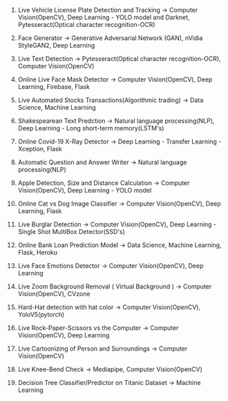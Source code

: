 1) Live Vehicle License Plate Detection and Tracking
-> Computer Vision(OpenCV), Deep Learning - YOLO model and Darknet, Pytesseract(Optical character recognition-OCR)

2) Face Generator
-> Generative Adversarial Network (GAN), nVidia StyleGAN2, Deep Learning

3) Live Text Detection
-> Pytesseract(Optical character recognition-OCR),  Computer Vision(OpenCV)

4) Online Live Face Mask Detector
-> Computer Vision(OpenCV), Deep Learning, Firebase, Flask

5) Live Automated Stocks Transactions(Algorithmic trading)
-> Data Science, Machine Learning

6) Shakespearean Text Predction
-> Natural language processing(NLP), Deep Learning - Long short-term memory(LSTM's)

7) Online Covid-19 X-Ray Detector
-> Deep Learning - Transfer Learning - Xception, Flask

8) Automatic Question and Answer Writer
-> Natural language processing(NLP)

9) Apple Detection, Size and Distance Calculation
-> Computer Vision(OpenCV), Deep Learning - YOLO model

10) Online Cat vs Dog Image Classifier
-> Computer Vision(OpenCV), Deep Learning, Flask

11) Live Burglar Detection
-> Computer Vision(OpenCV), Deep Learning - Single Shot MultiBox Detector(SSD's) 

12) Online Bank Loan Prediction Model
-> Data Science, Machine Learning, Flask, Heroku

13) Live Face Emotions Detector
-> Computer Vision(OpenCV), Deep Learning

14) Live Zoom Background Removal ( Virtual Background )
-> Computer Vision(OpenCV), CVzone

15) Hard-Hat detection with hat color
-> Computer Vision(OpenCV), YoloV5(pytorch)

16) Live Rock-Paper-Scissors vs the Computer
-> Computer Vision(OpenCV), Deep Learning

17) Live Cartoonizing of Person and Surroundings
-> Computer Vision(OpenCV)

18) Live Knee-Bend Check
-> Mediapipe, Computer Vision(OpenCV)

19) Decision Tree Classifier/Predictor on Titanic Dataset
-> Machine Learning

